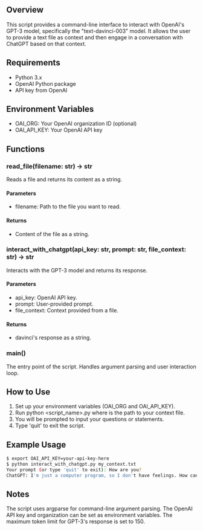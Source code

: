 ## Overview

This script provides a command-line interface to interact with OpenAI's GPT-3 model, specifically the "text-davinci-003" model. It allows the user to provide a text file as context and then engage in a conversation with ChatGPT based on that context.

## Requirements

- Python 3.x
- OpenAI Python package
- API key from OpenAI

## Environment Variables

- OAI_ORG: Your OpenAI organization ID (optional)
- OAI_API_KEY: Your OpenAI API key

## Functions

### read_file(filename: str) -> str

Reads a file and returns its content as a string.

#### Parameters
- filename: Path to the file you want to read.

#### Returns
- Content of the file as a string.

### interact_with_chatgpt(api_key: str, prompt: str, file_context: str) -> str

Interacts with the GPT-3 model and returns its response.

#### Parameters
- api_key: OpenAI API key.
- prompt: User-provided prompt.
- file_context: Context provided from a file.

#### Returns
- davinci's response as a string.

### main()

The entry point of the script. Handles argument parsing and user interaction loop.

## How to Use

1. Set up your environment variables (OAI_ORG and OAI_API_KEY).
2. Run python <script_name>.py <filename> where <filename> is the path to your context file.
3. You will be prompted to input your questions or statements.
4. Type 'quit' to exit the script.

## Example Usage

```bash
$ export OAI_API_KEY=your-api-key-here
$ python interact_with_chatgpt.py my_context.txt
Your prompt (or type 'quit' to exit): How are you?
ChatGPT: I'm just a computer program, so I don't have feelings. How can I assist you today?
```

## Notes
The script uses argparse for command-line argument parsing.
The OpenAI API key and organization can be set as environment variables.
The maximum token limit for GPT-3's response is set to 150.
